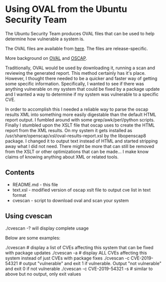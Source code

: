 # Using OVAL from the Ubuntu Security Team

The Ubuntu Security Team produces OVAL files that can be used to help determine how vulnerable a system is.

The OVAL files are available from [here](https://people.canonical.com/~ubuntu-security/oval). The files are release-specific.

More background on [OVAL](https://oval.mitre.org/) and [OSCAP](http://www.open-scap.org/).

Traditionally, OVAL would be used by downloading it, running a scan and reviewing the generated report. This method certainly has it's place. However, I thought there needed to be a quicker and faster way of getting some specific information. 
Specifically, I wanted to see if there was anything vulnerable on my system that could be fixed by a package update and I wanted a way to determine if my system was vulnerable to a specific CVE.

In order to accomplish this I needed a reliable way to parse the oscap results XML into something more easily digestable than the default HTML report output. I fumbled around with some grep/awk/perl/python scripts. Finally I stumbled upon the XSLT file that oscap uses to create the HTML report from the XML results. On my system it gets installed as /usr/share/openscap/xsl/oval-results-report.xsl by the libopenscap8 package. I changed it to output text instead of HTML and started stripping away what I did not need. There might be more that can still be removed from the XSLT or other optimizations that can be made... I make know claims of knowing anything about XML or related tools.

## Contents 
* README.md - this file
* text.xsl - modified version of oscap xslt file to output cve list in text format
* cvescan - script to download oval and scan your system

## Using cvescan

./cvescan -? will display complete usage

Below are some examples:

./cvescan       # display a list of CVEs affecting this system that can be fixed with package updates
./cvescan -a    # display ALL CVEs affecting this system instead of just CVEs with package fixes
./cvescan -c CVE-2019-54321    # output "vulnerable" and exit 1 if vulnerable. Output "not vulnerable" and exit 0 if not vulnerable
./cvescan -c CVE-2019-54321 -s # similar to above but no output, only exit values
